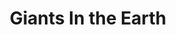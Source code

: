 ---
title: Giants In the Earth
year: 1931
opening_date: 1931-03-17
closing_date: 
layout: productions
featured_image: 
image_caption:
image_credit:
playbill:
category:
Theatre: Theatre Jacksonville
cast:
  Beret: Birsa Shepard
  Aslak Tjome: Charleston Kennedy
  Briget: Daisy Bowden Stephens 
  Per Hansa: Gordon McCauley
  Mrs. Tjome: Janet Williams
  Kjersti: Julia C. Tyler
  Sorina: Louise Twitty
  Ola: 
    - Lindley Marron
    - Oscar Landgren
  Henry Solum: Sherwood Smith
  Hans Olsa: Stokes Perry
  Tonseten: Harry Lewis Jr.
  Minister: Joseph Marron
crew:
  Director: Frank F. Kells
  Staging: Dick Grether
  Staging Assistant: Cliffard Lowe
  Props: Marguerite Chiasson
understudies:
orchestra:
external_links:
---